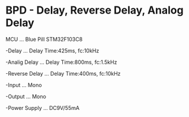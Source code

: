 # BPD - Delay, Reverse Delay, Analog Delay

MCU ... Blue Pill STM32F103C8

-Delay ... Delay Time:425ms, fc:10kHz

-Analig Delay ... Delay Time:800ms, fc:1.5kHz

-Reverse Delay ... Delay Time:400ms, fc:10kHz

-Input ... Mono

-Output ... Mono

-Power Supply ... DC9V/55mA
